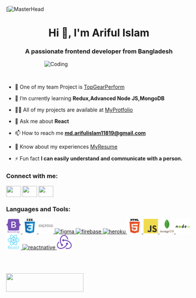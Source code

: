 [![MasterHead](https://i.ibb.co/ygg59HT/MD-Ariful-Islam-15.png)
<h1 align="center">Hi 👋, I'm Ariful Islam</h1>
<h3 align="center">A passionate frontend developer from Bangladesh</h3>
<img align="right" alt="Coding" width="400" src="https://cdn.dribbble.com/users/1162077/screenshots/3848914/programmer.gif">

<p align="left"> <img src="https://komarev.com/ghpvc/?username=ahatasam2573&label=Profile%20views&color=0e75b6&style=flat" alt="" /> </p>

<p align="left"> <a href="https://twitter.com/ArifulI12455813" target="blank"><img src="https://img.shields.io/twitter/follow/@ahatasam_siam?logo=twitter&style=for-the-badge" alt="" /></a> </p>

- 🔭 One of my team Project is [TopGearPerform](https://topgearperformbd.web.app/)

- 🌱 I’m currently learning **Redux,Advanced Node JS,MongoDB**

- 👨‍💻 All of my projects are available at [MyProtfolio](https://sweet-biscochitos-218a14.netlify.app/)

- 💬 Ask me about **React**

- 📫 How to reach me **md.arifulislam11819@gmail.com**

- 📄 Know about my experiences [MyResume](https://drive.google.com/file/d/1ApwS3OWff0KZ23lqhZUNeJ0G01rKDud7/view)

- ⚡ Fun fact **I can easily understand and communicate with a person.**

<h3 align="left">Connect with me:</h3>
<p align="left">
<a href="https://twitter.com/ArifulI12455813" target="blank"><img align="center" src="https://raw.githubusercontent.com/rahuldkjain/github-profile-readme-generator/master/src/images/icons/Social/twitter.svg" alt="" height="30" width="40" /></a>
<a href="https://www.linkedin.com/in/md-ariful-islam-032243241/" target="blank"><img align="center" src="https://raw.githubusercontent.com/rahuldkjain/github-profile-readme-generator/master/src/images/icons/Social/linked-in-alt.svg" alt="" height="30" width="40" /></a>
<a href="https://web.facebook.com/profile.php?id=100014002066391" target="blank"><img align="center" src="https://raw.githubusercontent.com/rahuldkjain/github-profile-readme-generator/master/src/images/icons/Social/facebook.svg" alt="" height="30" width="40" /></a>
</p>

<h3 align="left">Languages and Tools:</h3>
<p align="left"><a href="https://getbootstrap.com" target="_blank" rel="noreferrer"> <img src="https://raw.githubusercontent.com/devicons/devicon/master/icons/bootstrap/bootstrap-plain-wordmark.svg" alt="bootstrap" width="40" height="40"/> </a> <a href="https://www.w3schools.com/css/" target="_blank" rel="noreferrer"> <img src="https://raw.githubusercontent.com/devicons/devicon/master/icons/css3/css3-original-wordmark.svg" alt="css3" width="40" height="40"/> </a> <a href="https://expressjs.com" target="_blank" rel="noreferrer"> <img src="https://raw.githubusercontent.com/devicons/devicon/master/icons/express/express-original-wordmark.svg" alt="express" width="40" height="40"/> </a> <a href="https://www.figma.com/" target="_blank" rel="noreferrer"> <img src="https://www.vectorlogo.zone/logos/figma/figma-icon.svg" alt="figma" width="40" height="40"/> </a> <a href="https://firebase.google.com/" target="_blank" rel="noreferrer"> <img src="https://www.vectorlogo.zone/logos/firebase/firebase-icon.svg" alt="firebase" width="40" height="40"/> </a> <a href="https://heroku.com" target="_blank" rel="noreferrer"> <img src="https://www.vectorlogo.zone/logos/heroku/heroku-icon.svg" alt="heroku" width="40" height="40"/> </a> <a href="https://www.w3.org/html/" target="_blank" rel="noreferrer"> <img src="https://raw.githubusercontent.com/devicons/devicon/master/icons/html5/html5-original-wordmark.svg" alt="html5" width="40" height="40"/> </a> <a href="https://developer.mozilla.org/en-US/docs/Web/JavaScript" target="_blank" rel="noreferrer"> <img src="https://raw.githubusercontent.com/devicons/devicon/master/icons/javascript/javascript-original.svg" alt="javascript" width="40" height="40"/>  <a href="https://www.mongodb.com/" target="_blank" rel="noreferrer"> <img src="https://raw.githubusercontent.com/devicons/devicon/master/icons/mongodb/mongodb-original-wordmark.svg" alt="mongodb" width="40" height="40"/> </a> <a href="https://nodejs.org" target="_blank" rel="noreferrer"> <img src="https://raw.githubusercontent.com/devicons/devicon/master/icons/nodejs/nodejs-original-wordmark.svg" alt="nodejs" width="40" height="40"/> </a>  <a href="https://reactjs.org/" target="_blank" rel="noreferrer"> <img src="https://raw.githubusercontent.com/devicons/devicon/master/icons/react/react-original-wordmark.svg" alt="react" width="40" height="40"/> </a> <a href="https://reactnative.dev/" target="_blank" rel="noreferrer"> <img src="https://reactnative.dev/img/header_logo.svg" alt="reactnative" width="40" height="40"/> </a> <a href="https://redux.js.org" target="_blank" rel="noreferrer"> <img src="https://raw.githubusercontent.com/devicons/devicon/master/icons/redux/redux-original.svg" alt="redux" width="40" height="40"/> </a> </p>

<br><br>

<p><a href="https://www.buymeacoffee.com/@arifulislam11819"> <img align="left" src="https://cdn.buymeacoffee.com/buttons/v2/default-yellow.png" height="50" width="210" alt="" /></a></p><br><br>

<p><img align="left" src="https://github-readme-stats.vercel.app/api/top-langs?username=ahatasam2573&show_icons=true&locale=en&layout=compact" alt="" /></p>

<br><br><br><br>

<p>&nbsp;<img align="center" src="https://i.ibb.co/XkMR3d6/MD-Ariful-Islam-18.png" alt="" /></p>

<p><img align="center" src="https://github-readme-streak-stats.herokuapp.com/?user=ahatasam2573&" alt="" /></p>
<p><img align="center" src="https://i.ibb.co/12wB0Vs/Screenshot-14.png" alt="" /></p>